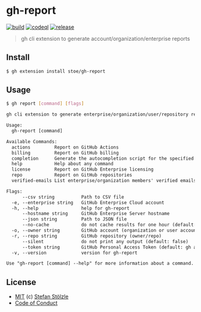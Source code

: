 # gh-report

[![build](https://github.com/stoe/gh-report/actions/workflows/build.yml/badge.svg)](https://github.com/stoe/gh-report/actions/workflows/build.yml) [![codeql](https://github.com/stoe/gh-report/actions/workflows/codeql.yml/badge.svg)](https://github.com/stoe/gh-report/actions/workflows/codeql.yml) [![release](https://github.com/stoe/gh-report/actions/workflows/release.yml/badge.svg)](https://github.com/stoe/gh-report/actions/workflows/release.yml)

> gh cli extension to generate account/organization/enterprise reports

## Install

```bash
$ gh extension install stoe/gh-report
```

## Usage

```bash
$ gh report [command] [flags]
```

```txt
gh cli extension to generate enterprise/organization/user/repository reports

Usage:
  gh-report [command]

Available Commands:
  actions         Report on GitHub Actions
  billing         Report on GitHub billing
  completion      Generate the autocompletion script for the specified shell
  help            Help about any command
  license         Report on GitHub Enterprise licensing
  repo            Report on GitHub repositories
  verified-emails List enterprise/organization members' verified emails

Flags:
      --csv string          Path to CSV file
  -e, --enterprise string   GitHub Enterprise Cloud account
  -h, --help                help for gh-report
      --hostname string     GitHub Enterprise Server hostname
      --json string         Path to JSON file
      --no-cache            do not cache results for one hour (default: false)
  -o, --owner string        GitHub account (organization or user account)
  -r, --repo string         GitHub repository (owner/repo)
      --silent              do not print any output (default: false)
      --token string        GitHub Personal Access Token (default: gh auth token)
  -v, --version             version for gh-report

Use "gh-report [command] --help" for more information about a command.
```

## License

- [MIT](./license) (c) [Stefan Stölzle](https://github.com/stoe)
- [Code of Conduct](./.github/code_of_conduct.md)
